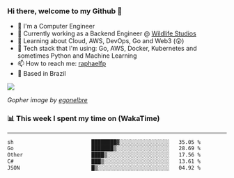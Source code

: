 ### Hi there, welcome to my Github 👋

- 📖 I'm a Computer Engineer
- 🔭 Currently working as a Backend Engineer @ [Wildlife Studios](https://wildlifestudios.com/)
- 🌱 Learning about Cloud, AWS, DevOps, Go and Web3 (😲)
- 🚀 Tech stack that I'm using: Go, AWS, Docker, Kubernetes and sometimes Python and Machine Learning
- 📫 How to reach me: [raphaelfp](https://linkedin.com/in/raphaelfp)
- 🏡 Based in Brazil

![](https://github.com/raphaelfp/gophers/blob/master/.thumb/animation/morning-coffee-3x.gif)

*Gopher image by [egonelbre](https://github.com/egonelbre/)*

### 📊 This week I spent my time on (WakaTime)

---

<!--START_SECTION:waka-->

```txt
sh                         ████████▓░░░░░░░░░░░░░░░░   35.05 %
Go                         ███████▒░░░░░░░░░░░░░░░░░   28.69 %
Other                      ████▒░░░░░░░░░░░░░░░░░░░░   17.56 %
C#                         ███▒░░░░░░░░░░░░░░░░░░░░░   13.61 %
JSON                       █▒░░░░░░░░░░░░░░░░░░░░░░░   04.92 %
```

<!--END_SECTION:waka-->
